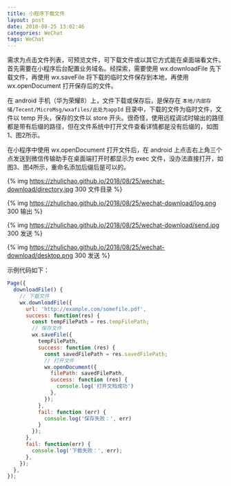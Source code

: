 ```yaml
---
title: 小程序下载文件
layout: post
date: 2018-08-25 13:02:46
categories: WeChat
tags: WeChat
---
```


需求为点击文件列表，可预览文件，可下载文件或以其它方式能在桌面端看文件。首先需要在小程序后台配置业务域名。经探索，需要使用 wx.downloadFile 先下载文件，再使用 wx.saveFile 将下载的临时文件保存到本地，再使用 wx.openDocument 打开保存后的文件。

在 android 手机（华为荣耀8）上，文件下载或保存后，是保存在 `本地/内部存储/Tecent/MicroMsg/wxafiles/此处为appId` 目录中，下载的文件为临时文件，文件以 temp 开头，保存的文件以 store 开头。很奇怪，使用远程调试时输出的路径都是带有后缀的路径，但在文件系统中打开文件查看详情都是没有后缀的，如图1、图2所示。

在小程序中使用 wx.openDocument 打开文件后，在 android 上点击右上角三个点发送到微信传输助手在桌面端打开时都显示为 exec 文件，没办法直接打开，如图3、图4所示，重命名添加后缀后是可以的。

{% img https://zhulichao.github.io/2018/08/25/wechat-download/directory.jpg 300 文件目录 %}

{% img https://zhulichao.github.io/2018/08/25/wechat-download/log.png 300 输出 %}

{% img https://zhulichao.github.io/2018/08/25/wechat-download/send.jpg 300 发送 %}

{% img https://zhulichao.github.io/2018/08/25/wechat-download/desktop.png 300 发送 %}

示例代码如下：

```js
Page({
  downloadFile() {
    // 下载文件
    wx.downloadFile({
      url: 'http://example.com/somefile.pdf',
      success: function(res) {
        const tempFilePath = res.tempFilePath;
        // 保存文件
        wx.saveFile({
          tempFilePath,
          success: function (res) {
            const savedFilePath = res.savedFilePath;
            // 打开文件
            wx.openDocument({
              filePath: savedFilePath,
              success: function (res) {
                console.log('打开文档成功')
              },
            });
          },
          fail: function (err) {
            console.log('保存失败：', err)
          }
        });
      },
      fail: function(err) {
        console.log('下载失败：', err);
      },
    });
  },
});
```